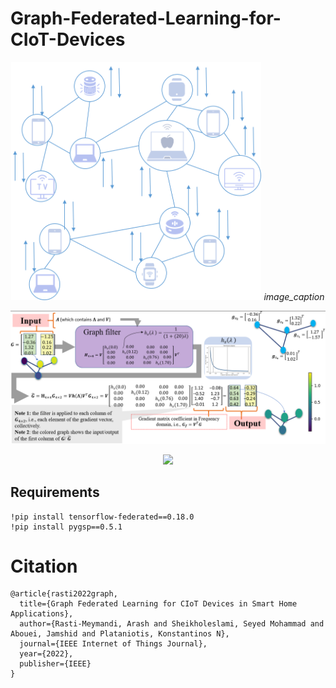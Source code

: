 # Graph-Federated-Learning-for-CIoT-Devices


<p align="center">
  <img src="imgs/graph_ex.png" width="400">
   <em>image_caption</em>
</p>

<p align="center">
   <img src="imgs/example.png" width="800">
</p>

<p align="center">
  <img src="imgs/fig4.png" width="800">
</p>

## Requirements
```
!pip install tensorflow-federated==0.18.0
!pip install pygsp==0.5.1
```


# Citation
```
@article{rasti2022graph,
  title={Graph Federated Learning for CIoT Devices in Smart Home Applications},
  author={Rasti-Meymandi, Arash and Sheikholeslami, Seyed Mohammad and Abouei, Jamshid and Plataniotis, Konstantinos N},
  journal={IEEE Internet of Things Journal},
  year={2022},
  publisher={IEEE}
}
```
